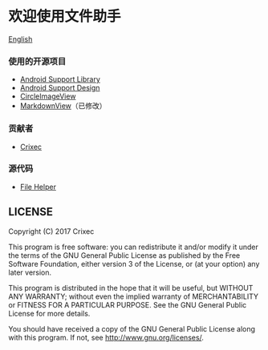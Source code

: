 # 欢迎使用文件助手

[English](filehelper://change_markdown_file/about.md)

### 使用的开源项目
* [Android Support Library](https://developer.android.com/topic/libraries/support-library/index.html
)
* [Android Support Design](https://developer.android.com/reference/android/support/design/package-summary.html)
* [CircleImageView](https://github.com/hdodenhof/CircleImageView
)
* [MarkdownView](https://github.com/madappstechnologies/MarkdownView-Android)（已修改）

### 贡献者
* [Crixec](http://crixec.top)

### 源代码
* [File Helper](https://github.com/Crixec/FileHelper)

LICENSE
-------
Copyright (C) 2017  Crixec

This program is free software: you can redistribute it and/or modify it under the terms of the GNU General Public License as published by the Free Software Foundation, either version 3 of the License, or (at your option) any later version.

This program is distributed in the hope that it will be useful, but WITHOUT ANY WARRANTY; without even the implied warranty of MERCHANTABILITY or FITNESS FOR A PARTICULAR PURPOSE. See the GNU General Public License for more details.

You should have received a copy of the GNU General Public License along with this program. If not, see <http://www.gnu.org/licenses/>.

